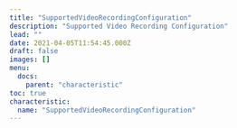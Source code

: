```yaml
---
title: "SupportedVideoRecordingConfiguration"
description: "Supported Video Recording Configuration"
lead: ""
date: 2021-04-05T11:54:45.000Z
draft: false
images: []
menu:
  docs:
    parent: "characteristic"
toc: true
characteristic:
  name: "SupportedVideoRecordingConfiguration"
---
```

